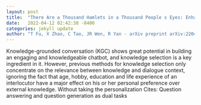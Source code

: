 ```yaml
---
layout: post
title:  "There Are a Thousand Hamlets in a Thousand People s Eyes: Enhancing Knowledge-grounded Dialogue with Personal Memory"
date:   2022-04-12 02:42:38 -0400
categories: jekyll update
author: "T Fu, X Zhao, C Tao, JR Wen, R Yan - arXiv preprint arXiv:2204.02624, 2022"
---
```

Knowledge-grounded conversation (KGC) shows great potential in building an engaging and knowledgeable chatbot, and knowledge selection is a key ingredient in it. However, previous methods for knowledge selection only concentrate on the relevance between knowledge and dialogue context, ignoring the fact that age, hobby, education and life experience of an interlocutor have a major effect on his or her personal preference over external knowledge. Without taking the personalization Cites: Question answering and question generation as dual tasks